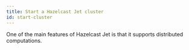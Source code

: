 ```yaml
---
title: Start a Hazelcast Jet cluster
id: start-cluster
---
```


One of the main features of Hazelcast Jet is that it supports distributed
computations.
